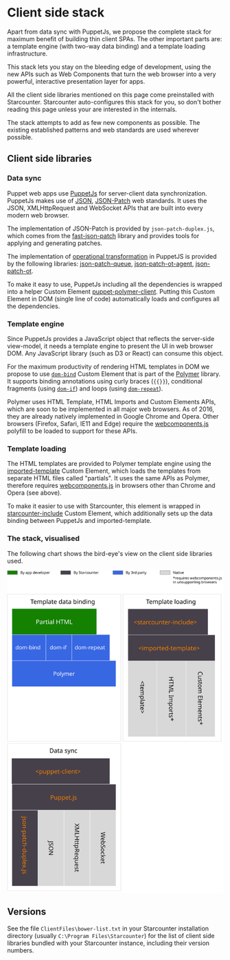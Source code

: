 # Client side stack

Apart from data sync with PuppetJs, we propose the complete stack for maximum benefit of building thin client SPAs. The other important parts are: a template engine (with two-way data binding) and a template loading infrastructure. 

This stack lets you stay on the bleeding edge of development, using the new APIs such as Web Components that turn the web browser into a very powerful, interactive presentation layer for apps.

All the client side libraries mentioned on this page come preinstalled with Starcounter. Starcounter auto-configures this stack for you, so don't bother reading this page unless your are interested in the internals.

The stack attempts to add as few new components as possible. The existing established patterns and web standards are used wherever possible. 

## Client side libraries

### Data sync

Puppet web apps use [PuppetJs](https://github.com/PuppetJs/PuppetJs) for server-client data synchronization. PuppetJs makes use of [JSON](http://www.json.org/), [JSON-Patch](https://tools.ietf.org/html/rfc6902) web standards. It uses the JSON, XMLHttpRequest and WebSocket APIs that are built into every modern web browser.

The implementation of JSON-Patch is provided by `json-patch-duplex.js`, which comes from the [fast-json-patch](https://github.com/Starcounter-Jack/JSON-Patch) library and provides tools for applying and generating patches.

The implementation of [operational transformation](https://en.wikipedia.org/wiki/Operational_transformation) in PuppetJS is provided by the following libraries: [json-patch-queue](https://github.com/PuppetJs/JSON-Patch-Queue), [json-patch-ot-agent](https://github.com/PuppetJs/JSON-Patch-OT-agent), [json-patch-ot](https://github.com/PuppetJs/JSON-Patch-OT).

To make it easy to use, PuppetJs including all the dependencies is wrapped into a helper Custom Element [puppet-polymer-client](https://github.com/PuppetJs/puppet-polymer-client). Putting this Custom Element in DOM (single line of code) automatically loads and configures all the dependencies.

### Template engine

Since PuppetJs provides a JavaScript object that reflects the server-side view-model, it needs a template engine to present the UI in web browser DOM. Any JavaScript library (such as D3 or React) can consume this object. 

For the maximum productivity of rendering HTML templates in DOM we propose to use [`dom-bind`](https://www.polymer-project.org/1.0/docs/devguide/data-binding) Custom Element that is part of the [Polymer](https://github.com/Polymer/polymer) library. It supports binding annotations using curly braces (`{{}}`), conditional fragments (using [`dom-if`](https://www.polymer-project.org/1.0/docs/devguide/templates#dom-if)) and loops (using [`dom-repeat`](https://www.polymer-project.org/1.0/docs/devguide/templates#dom-repeat)).

Polymer uses HTML Template, HTML Imports and Custom Elements APIs, which are soon to be implemented in all major web browsers. As of 2016, they are already natively implemented in Google Chrome and Opera. Other browsers (Firefox, Safari, IE11 and Edge) require the [webcomponents.js](https://github.com/webcomponents/webcomponentsjs) polyfill to be loaded to support for these APIs.

### Template loading

The HTML templates are provided to Polymer template engine using the [imported-template](https://github.com/Juicy/imported-template) Custom Element, which loads the templates from separate HTML files called "partials". It uses the same APIs as Polymer, therefore requires [webcomponents.js](https://github.com/webcomponents/webcomponentsjs) in browsers other than Chrome and Opera (see above).

To make it easier to use with Starcounter, this element is wrapped in [starcounter-include](https://github.com/Starcounter/starcounter-include) Custom Element, which additionally sets up the data binding between PuppetJs and imported-template.

### The stack, visualised

The following chart shows the bird-eye's view on the client side libraries used.

![client side components](/assets/client-side-components.svg)

## Versions

See the file `ClientFiles\bower-list.txt` in your Starcounter installation directory (usually `C:\Program Files\Starcounter`) for the list of client side libraries bundled with your Starcounter instance, including their version numbers.